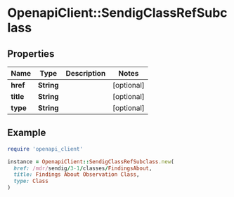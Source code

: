 # OpenapiClient::SendigClassRefSubclass

## Properties

| Name | Type | Description | Notes |
| ---- | ---- | ----------- | ----- |
| **href** | **String** |  | [optional] |
| **title** | **String** |  | [optional] |
| **type** | **String** |  | [optional] |

## Example

```ruby
require 'openapi_client'

instance = OpenapiClient::SendigClassRefSubclass.new(
  href: /mdr/sendig/3-1/classes/FindingsAbout,
  title: Findings About Observation Class,
  type: Class
)
```

